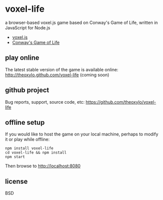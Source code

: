 # voxel-life
a browser-based voxel.js game based on Conway's Game of Life, written in JavaScript for Node.js
* [voxel.js](http://voxeljs.com)
* [Conway's Game of Life](http://en.wikipedia.org/wiki/Conway%27s_Game_of_Life)

## play online
The latest stable version of the game is available online:
http://theoxylo.github.com/voxel-life (coming soon)

## github project
Bug reports, support, source code, etc:
https://github.com/theoxylo/voxel-life

## offline setup
If you would like to host the game on your local machine,
perhaps to modify it or play while offline:
```
npm install voxel-life
cd voxel-life && npm install
npm start
```
Then browse to [http://localhost:8080](http://localhost:8080)

## license
BSD
